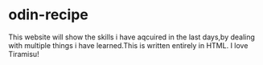 # odin-recipe
This website will show the skills i have aqcuired in the last days,by dealing with multiple things i have learned.This is written entirely in HTML.
I love Tiramisu!
